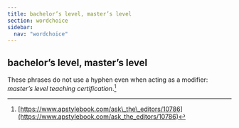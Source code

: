 ```yaml
---
title: bachelor’s level, master’s level
section: wordchoice
sidebar:
  nav: "wordchoice"
---
```

## bachelor’s level, master’s level

These phrases do not use a hyphen even when acting as a modifier: _master’s level teaching certification_.[^36]


[^36]: [https://www.apstylebook.com/ask\_the\_editors/10786](https://www.apstylebook.com/ask_the_editors/10786)
